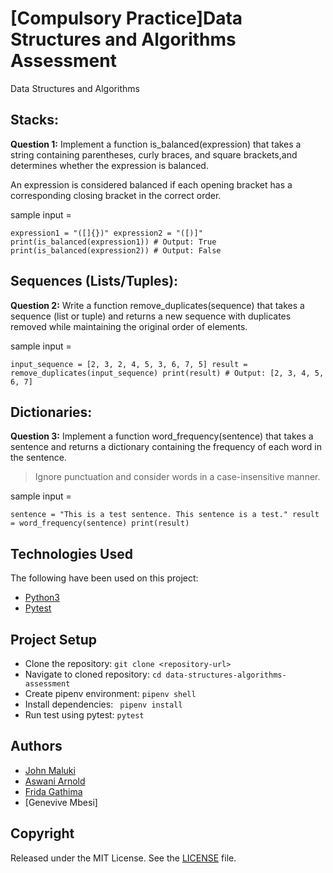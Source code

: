 # [Compulsory Practice]Data Structures and Algorithms Assessment

Data Structures and Algorithms

## Stacks:

**Question 1:** Implement a function is_balanced(expression) that takes a string
containing parentheses, curly braces, and square brackets,and determines whether
the expression is balanced.

An expression is considered balanced if each opening bracket has a corresponding closing
bracket in the correct order.

sample input =

`expression1 = "([]{})"
expression2 = "([)]"
print(is_balanced(expression1)) # Output: True
print(is_balanced(expression2)) # Output: False`

## Sequences (Lists/Tuples):

**Question 2:** Write a function remove_duplicates(sequence) that takes a
sequence (list or tuple) and returns a new sequence with duplicates
removed while maintaining the original order of elements.

sample input =

`input_sequence = [2, 3, 2, 4, 5, 3, 6, 7, 5]
result = remove_duplicates(input_sequence)
print(result) # Output: [2, 3, 4, 5, 6, 7]`

## Dictionaries:

**Question 3:** Implement a function word_frequency(sentence) that takes
a sentence and returns a dictionary containing the frequency of each
word in the sentence.

> Ignore punctuation and consider words in a case-insensitive manner.

sample input =

`sentence = "This is a test sentence. This sentence is a test."
result = word_frequency(sentence)
print(result)`

## Technologies Used

The following have been used on this project:

- [Python3](https://docs.python.org/3.10/)
- [Pytest](https://docs.pytest.org/en/latest/contents.html)

## Project Setup

- Clone the repository: `git clone <repository-url>`
- Navigate to cloned repository: `cd data-structures-algorithms-assessment`
- Create pipenv environment: `pipenv shell`
- Install dependencies: ` pipenv install`
- Run test using pytest: `pytest`

## Authors

- [John Maluki](https://github.com/john-maluki)
- [Aswani Arnold](https://github.com/arnold-aswan)
- [Frida Gathima](https://github.com/frida-gathima)
- [Genevive Mbesi]

## Copyright

Released under the MIT License. See the [LICENSE](https://github.com/john-maluki/data-structures-algorithms-assessment/blob/main/License) file.
